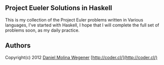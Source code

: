 
Project Eueler Solutions in Haskell
---

This is my collection of the Project Euler problems written in
Various languages, I've started with Haskell, I hope that I will
complete the full set of problems soon, as my daily practice.


Authors
---

 Copyright(c) 2012 [Daniel Molina Wegener](https://github.com/dmw) [http://coder.cl/](http://coder.cl/)
